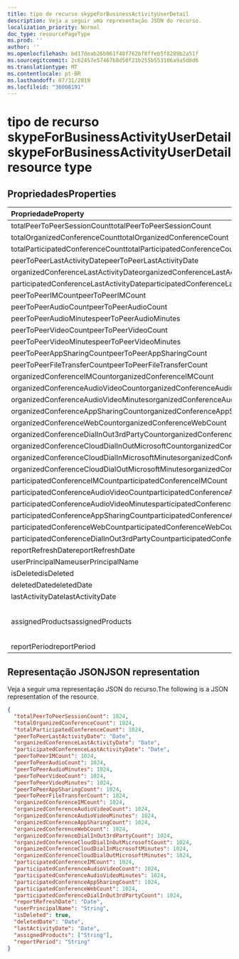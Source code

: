 ```yaml
---
title: tipo de recurso skypeForBusinessActivityUserDetail
description: Veja a seguir uma representação JSON do recurso.
localization_priority: Normal
doc_type: resourcePageType
ms.prod: ''
author: ''
ms.openlocfilehash: bd17deab26b061f48f762bf8ffeb5f8289b2a51f
ms.sourcegitcommit: 2c62457e57467b8d50f21b255b553106a9a5d8d6
ms.translationtype: MT
ms.contentlocale: pt-BR
ms.lasthandoff: 07/31/2019
ms.locfileid: "36008191"
---
```

# <a name="skypeforbusinessactivityuserdetail-resource-type"></a><span data-ttu-id="a9cfe-103">tipo de recurso skypeForBusinessActivityUserDetail</span><span class="sxs-lookup"><span data-stu-id="a9cfe-103">skypeForBusinessActivityUserDetail resource type</span></span>

## <a name="properties"></a><span data-ttu-id="a9cfe-104">Propriedades</span><span class="sxs-lookup"><span data-stu-id="a9cfe-104">Properties</span></span>

| <span data-ttu-id="a9cfe-105">Propriedade</span><span class="sxs-lookup"><span data-stu-id="a9cfe-105">Property</span></span>                                 | <span data-ttu-id="a9cfe-106">Tipo</span><span class="sxs-lookup"><span data-stu-id="a9cfe-106">Type</span></span>              |
| :--------------------------------------- | :---------------- |
| <span data-ttu-id="a9cfe-107">totalPeerToPeerSessionCount</span><span class="sxs-lookup"><span data-stu-id="a9cfe-107">totalPeerToPeerSessionCount</span></span>              | <span data-ttu-id="a9cfe-108">Int64</span><span class="sxs-lookup"><span data-stu-id="a9cfe-108">Int64</span></span>             |
| <span data-ttu-id="a9cfe-109">totalOrganizedConferenceCount</span><span class="sxs-lookup"><span data-stu-id="a9cfe-109">totalOrganizedConferenceCount</span></span>            | <span data-ttu-id="a9cfe-110">Int64</span><span class="sxs-lookup"><span data-stu-id="a9cfe-110">Int64</span></span>             |
| <span data-ttu-id="a9cfe-111">totalParticipatedConferenceCount</span><span class="sxs-lookup"><span data-stu-id="a9cfe-111">totalParticipatedConferenceCount</span></span>         | <span data-ttu-id="a9cfe-112">Int64</span><span class="sxs-lookup"><span data-stu-id="a9cfe-112">Int64</span></span>             |
| <span data-ttu-id="a9cfe-113">peerToPeerLastActivityDate</span><span class="sxs-lookup"><span data-stu-id="a9cfe-113">peerToPeerLastActivityDate</span></span>               | <span data-ttu-id="a9cfe-114">Data</span><span class="sxs-lookup"><span data-stu-id="a9cfe-114">Date</span></span>              |
| <span data-ttu-id="a9cfe-115">organizedConferenceLastActivityDate</span><span class="sxs-lookup"><span data-stu-id="a9cfe-115">organizedConferenceLastActivityDate</span></span>      | <span data-ttu-id="a9cfe-116">Data</span><span class="sxs-lookup"><span data-stu-id="a9cfe-116">Date</span></span>              |
| <span data-ttu-id="a9cfe-117">participatedConferenceLastActivityDate</span><span class="sxs-lookup"><span data-stu-id="a9cfe-117">participatedConferenceLastActivityDate</span></span>   | <span data-ttu-id="a9cfe-118">Data</span><span class="sxs-lookup"><span data-stu-id="a9cfe-118">Date</span></span>              |
| <span data-ttu-id="a9cfe-119">peerToPeerIMCount</span><span class="sxs-lookup"><span data-stu-id="a9cfe-119">peerToPeerIMCount</span></span>                        | <span data-ttu-id="a9cfe-120">Int64</span><span class="sxs-lookup"><span data-stu-id="a9cfe-120">Int64</span></span>             |
| <span data-ttu-id="a9cfe-121">peerToPeerAudioCount</span><span class="sxs-lookup"><span data-stu-id="a9cfe-121">peerToPeerAudioCount</span></span>                     | <span data-ttu-id="a9cfe-122">Int64</span><span class="sxs-lookup"><span data-stu-id="a9cfe-122">Int64</span></span>             |
| <span data-ttu-id="a9cfe-123">peerToPeerAudioMinutes</span><span class="sxs-lookup"><span data-stu-id="a9cfe-123">peerToPeerAudioMinutes</span></span>                   | <span data-ttu-id="a9cfe-124">Int64</span><span class="sxs-lookup"><span data-stu-id="a9cfe-124">Int64</span></span>             |
| <span data-ttu-id="a9cfe-125">peerToPeerVideoCount</span><span class="sxs-lookup"><span data-stu-id="a9cfe-125">peerToPeerVideoCount</span></span>                     | <span data-ttu-id="a9cfe-126">Int64</span><span class="sxs-lookup"><span data-stu-id="a9cfe-126">Int64</span></span>             |
| <span data-ttu-id="a9cfe-127">peerToPeerVideoMinutes</span><span class="sxs-lookup"><span data-stu-id="a9cfe-127">peerToPeerVideoMinutes</span></span>                   | <span data-ttu-id="a9cfe-128">Int64</span><span class="sxs-lookup"><span data-stu-id="a9cfe-128">Int64</span></span>             |
| <span data-ttu-id="a9cfe-129">peerToPeerAppSharingCount</span><span class="sxs-lookup"><span data-stu-id="a9cfe-129">peerToPeerAppSharingCount</span></span>                | <span data-ttu-id="a9cfe-130">Int64</span><span class="sxs-lookup"><span data-stu-id="a9cfe-130">Int64</span></span>             |
| <span data-ttu-id="a9cfe-131">peerToPeerFileTransferCount</span><span class="sxs-lookup"><span data-stu-id="a9cfe-131">peerToPeerFileTransferCount</span></span>              | <span data-ttu-id="a9cfe-132">Int64</span><span class="sxs-lookup"><span data-stu-id="a9cfe-132">Int64</span></span>             |
| <span data-ttu-id="a9cfe-133">organizedConferenceIMCount</span><span class="sxs-lookup"><span data-stu-id="a9cfe-133">organizedConferenceIMCount</span></span>               | <span data-ttu-id="a9cfe-134">Int64</span><span class="sxs-lookup"><span data-stu-id="a9cfe-134">Int64</span></span>             |
| <span data-ttu-id="a9cfe-135">organizedConferenceAudioVideoCount</span><span class="sxs-lookup"><span data-stu-id="a9cfe-135">organizedConferenceAudioVideoCount</span></span>       | <span data-ttu-id="a9cfe-136">Int64</span><span class="sxs-lookup"><span data-stu-id="a9cfe-136">Int64</span></span>             |
| <span data-ttu-id="a9cfe-137">organizedConferenceAudioVideoMinutes</span><span class="sxs-lookup"><span data-stu-id="a9cfe-137">organizedConferenceAudioVideoMinutes</span></span>     | <span data-ttu-id="a9cfe-138">Int64</span><span class="sxs-lookup"><span data-stu-id="a9cfe-138">Int64</span></span>             |
| <span data-ttu-id="a9cfe-139">organizedConferenceAppSharingCount</span><span class="sxs-lookup"><span data-stu-id="a9cfe-139">organizedConferenceAppSharingCount</span></span>       | <span data-ttu-id="a9cfe-140">Int64</span><span class="sxs-lookup"><span data-stu-id="a9cfe-140">Int64</span></span>             |
| <span data-ttu-id="a9cfe-141">organizedConferenceWebCount</span><span class="sxs-lookup"><span data-stu-id="a9cfe-141">organizedConferenceWebCount</span></span>              | <span data-ttu-id="a9cfe-142">Int64</span><span class="sxs-lookup"><span data-stu-id="a9cfe-142">Int64</span></span>             |
| <span data-ttu-id="a9cfe-143">organizedConferenceDialInOut3rdPartyCount</span><span class="sxs-lookup"><span data-stu-id="a9cfe-143">organizedConferenceDialInOut3rdPartyCount</span></span> | <span data-ttu-id="a9cfe-144">Int64</span><span class="sxs-lookup"><span data-stu-id="a9cfe-144">Int64</span></span>             |
| <span data-ttu-id="a9cfe-145">organizedConferenceCloudDialInOutMicrosoftCount</span><span class="sxs-lookup"><span data-stu-id="a9cfe-145">organizedConferenceCloudDialInOutMicrosoftCount</span></span> | <span data-ttu-id="a9cfe-146">Int64</span><span class="sxs-lookup"><span data-stu-id="a9cfe-146">Int64</span></span>             |
| <span data-ttu-id="a9cfe-147">organizedConferenceCloudDialInMicrosoftMinutes</span><span class="sxs-lookup"><span data-stu-id="a9cfe-147">organizedConferenceCloudDialInMicrosoftMinutes</span></span> | <span data-ttu-id="a9cfe-148">Int64</span><span class="sxs-lookup"><span data-stu-id="a9cfe-148">Int64</span></span>             |
| <span data-ttu-id="a9cfe-149">organizedConferenceCloudDialOutMicrosoftMinutes</span><span class="sxs-lookup"><span data-stu-id="a9cfe-149">organizedConferenceCloudDialOutMicrosoftMinutes</span></span> | <span data-ttu-id="a9cfe-150">Int64</span><span class="sxs-lookup"><span data-stu-id="a9cfe-150">Int64</span></span>             |
| <span data-ttu-id="a9cfe-151">participatedConferenceIMCount</span><span class="sxs-lookup"><span data-stu-id="a9cfe-151">participatedConferenceIMCount</span></span>           | <span data-ttu-id="a9cfe-152">Int64</span><span class="sxs-lookup"><span data-stu-id="a9cfe-152">Int64</span></span>             |
| <span data-ttu-id="a9cfe-153">participatedConferenceAudioVideoCount</span><span class="sxs-lookup"><span data-stu-id="a9cfe-153">participatedConferenceAudioVideoCount</span></span>   | <span data-ttu-id="a9cfe-154">Int64</span><span class="sxs-lookup"><span data-stu-id="a9cfe-154">Int64</span></span>             |
| <span data-ttu-id="a9cfe-155">participatedConferenceAudioVideoMinutes</span><span class="sxs-lookup"><span data-stu-id="a9cfe-155">participatedConferenceAudioVideoMinutes</span></span> | <span data-ttu-id="a9cfe-156">Int64</span><span class="sxs-lookup"><span data-stu-id="a9cfe-156">Int64</span></span>             |
| <span data-ttu-id="a9cfe-157">participatedConferenceAppSharingCount</span><span class="sxs-lookup"><span data-stu-id="a9cfe-157">participatedConferenceAppSharingCount</span></span>   | <span data-ttu-id="a9cfe-158">Int64</span><span class="sxs-lookup"><span data-stu-id="a9cfe-158">Int64</span></span>             |
| <span data-ttu-id="a9cfe-159">participatedConferenceWebCount</span><span class="sxs-lookup"><span data-stu-id="a9cfe-159">participatedConferenceWebCount</span></span>          | <span data-ttu-id="a9cfe-160">Int64</span><span class="sxs-lookup"><span data-stu-id="a9cfe-160">Int64</span></span>             |
| <span data-ttu-id="a9cfe-161">participatedConferenceDialInOut3rdPartyCount</span><span class="sxs-lookup"><span data-stu-id="a9cfe-161">participatedConferenceDialInOut3rdPartyCount</span></span> | <span data-ttu-id="a9cfe-162">Int64</span><span class="sxs-lookup"><span data-stu-id="a9cfe-162">Int64</span></span>             |
| <span data-ttu-id="a9cfe-163">reportRefreshDate</span><span class="sxs-lookup"><span data-stu-id="a9cfe-163">reportRefreshDate</span></span>                        | <span data-ttu-id="a9cfe-164">Data</span><span class="sxs-lookup"><span data-stu-id="a9cfe-164">Date</span></span>              |
| <span data-ttu-id="a9cfe-165">userPrincipalName</span><span class="sxs-lookup"><span data-stu-id="a9cfe-165">userPrincipalName</span></span>                        | <span data-ttu-id="a9cfe-166">String</span><span class="sxs-lookup"><span data-stu-id="a9cfe-166">String</span></span>            |
| <span data-ttu-id="a9cfe-167">isDeleted</span><span class="sxs-lookup"><span data-stu-id="a9cfe-167">isDeleted</span></span>                                | <span data-ttu-id="a9cfe-168">Booliano</span><span class="sxs-lookup"><span data-stu-id="a9cfe-168">Boolean</span></span>           |
| <span data-ttu-id="a9cfe-169">deletedDate</span><span class="sxs-lookup"><span data-stu-id="a9cfe-169">deletedDate</span></span>                              | <span data-ttu-id="a9cfe-170">Data</span><span class="sxs-lookup"><span data-stu-id="a9cfe-170">Date</span></span>              |
| <span data-ttu-id="a9cfe-171">lastActivityDate</span><span class="sxs-lookup"><span data-stu-id="a9cfe-171">lastActivityDate</span></span>                         | <span data-ttu-id="a9cfe-172">Data</span><span class="sxs-lookup"><span data-stu-id="a9cfe-172">Date</span></span>              |
| <span data-ttu-id="a9cfe-173">assignedProducts</span><span class="sxs-lookup"><span data-stu-id="a9cfe-173">assignedProducts</span></span>                         | <span data-ttu-id="a9cfe-174">Coleção de cadeias de caracteres</span><span class="sxs-lookup"><span data-stu-id="a9cfe-174">String collection</span></span> |
| <span data-ttu-id="a9cfe-175">reportPeriod</span><span class="sxs-lookup"><span data-stu-id="a9cfe-175">reportPeriod</span></span>                             | <span data-ttu-id="a9cfe-176">String</span><span class="sxs-lookup"><span data-stu-id="a9cfe-176">String</span></span>            |

## <a name="json-representation"></a><span data-ttu-id="a9cfe-177">Representação JSON</span><span class="sxs-lookup"><span data-stu-id="a9cfe-177">JSON representation</span></span>

<span data-ttu-id="a9cfe-178">Veja a seguir uma representação JSON do recurso.</span><span class="sxs-lookup"><span data-stu-id="a9cfe-178">The following is a JSON representation of the resource.</span></span>

<!-- {
  "blockType": "resource",
  "@odata.type": "microsoft.graph.skypeForBusinessActivityUserDetail"
} -->

```json
{
  "totalPeerToPeerSessionCount": 1024, 
  "totalOrganizedConferenceCount": 1024, 
  "totalParticipatedConferenceCount": 1024, 
  "peerToPeerLastActivityDate": "Date", 
  "organizedConferenceLastActivityDate": "Date", 
  "participatedConferenceLastActivityDate": "Date", 
  "peerToPeerIMCount": 1024, 
  "peerToPeerAudioCount": 1024, 
  "peerToPeerAudioMinutes": 1024, 
  "peerToPeerVideoCount": 1024, 
  "peerToPeerVideoMinutes": 1024, 
  "peerToPeerAppSharingCount": 1024, 
  "peerToPeerFileTransferCount": 1024, 
  "organizedConferenceIMCount": 1024, 
  "organizedConferenceAudioVideoCount": 1024, 
  "organizedConferenceAudioVideoMinutes": 1024, 
  "organizedConferenceAppSharingCount": 1024, 
  "organizedConferenceWebCount": 1024, 
  "organizedConferenceDialInOut3rdPartyCount": 1024, 
  "organizedConferenceCloudDialInOutMicrosoftCount": 1024, 
  "organizedConferenceCloudDialInMicrosoftMinutes": 1024, 
  "organizedConferenceCloudDialOutMicrosoftMinutes": 1024, 
  "participatedConferenceIMCount": 1024, 
  "participatedConferenceAudioVideoCount": 1024, 
  "participatedConferenceAudioVideoMinutes": 1024, 
  "participatedConferenceAppSharingCount": 1024, 
  "participatedConferenceWebCount": 1024, 
  "participatedConferenceDialInOut3rdPartyCount": 1024, 
  "reportRefreshDate": "Date", 
  "userPrincipalName": "String", 
  "isDeleted": true, 
  "deletedDate": "Date", 
  "lastActivityDate": "Date", 
  "assignedProducts": ["String"], 
  "reportPeriod": "String"
}
```
